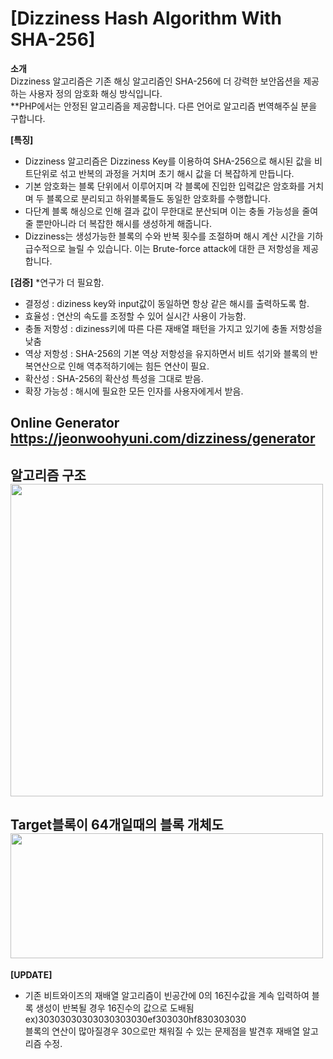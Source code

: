 # [Dizziness Hash Algorithm With SHA-256]
**소개**<br>
Dizziness 알고리즘은 기존 해싱 알고리즘인 SHA-256에 더 강력한 보안옵션을 제공하는 사용자 정의 암호화 해싱 방식입니다.<br>
**PHP에서는 안정된 알고리즘을 제공합니다. 다른 언어로 알고리즘 번역해주실 분을 구합니다.

**[특징]**
 - Dizziness 알고리즘은 Dizziness Key를 이용하여 SHA-256으로 해시된 값을 비트단위로 섞고 반복의 과정을 거치며 초기 해시 값을 더 복잡하게 만듭니다.
 - 기본 암호화는 블록 단위에서 이루어지며 각 블록에 진입한 입력값은 암호화를 거치며 두 블록으로 분리되고 하위블록들도 동일한 암호화를 수행합니다.
 - 다단계 블록 해싱으로 인해 결과 값이 무한대로 분산되며 이는 충돌 가능성을 줄여줄 뿐만아니라 더 복잡한 해시를 생성하게 해줍니다.
 - Dizziness는 생성가능한 블록의 수와 반복 횟수를 조절하며 해시 계산 시간을 기하 급수적으로 늘릴 수 있습니다. 이는 Brute-force attack에 대한 큰 저항성을 제공합니다.

**[검증]**
*연구가 더 필요함. <br>
 - 결정성 : diziness key와 input값이 동일하면 항상 같은 해시를 출력하도록 함.
 - 효율성 : 연산의 속도를 조정할 수 있어 실시간 사용이 가능함.
 - 충돌 저항성 : diziness키에 따른 다른 재배열 패턴을 가지고 있기에 충돌 저항성을 낮춤
 - 역상 저항성 : SHA-256의 기본 역상 저항성을 유지하면서 비트 섞기와 블록의 반복연산으로 인해 역추적하기에는 힘든 연산이 필요.
 - 확산성 : SHA-256의 확산성 특성을 그대로 받음.
 - 확장 가능성 : 해시에 필요한 모든 인자를 사용자에게서 받음.


**Online Generator** <br>
https://jeonwoohyuni.com/dizziness/generator
---
**알고리즘 구조**<br>
<img src="https://raw.githubusercontent.com/JeonWooHyunI/dizziness_hash_algorithm_withSHA256/9abb0d4a01529ec924df50589619651f4ae9743a/algorithm.svg" width="500" height="500" />
---
**Target블록이 64개일때의 블록 개체도**<br>
<img src="https://mermaid.ink/svg/pako:eNqdlr9u2zAQxl9FYJYWsA2R1B9KQ4HEkuwMndKpVgYhlmMhtmXIMhInyFigQNZ4KJAO6dRuQZEWeabYeYcqPlIiNRSBPAi676fveHcmJF6hk3QYIxedZtF8rH3ywplW_PYHIdo-fn1-etBe1o_bmzsN9HdH_f02MS3tPMnHmpdcXiazeLF4H6Jjrd3-oB3gwebpdnP_XcPHPBPoROiE63A9wDvcrWxtYRSIVEh4DwggWiatXBwZFVJX7EJaT16xdAtIZCj8XUjtUamgysmhIcPSSQGaUr2Vk0NLhqXTAGhL7VRODpkM1W49aMjHg06nw4kHpfpE1qAIn8oapPcNWTNBM2XNAs2SNRs0W9YYaEzS4OpDlQEebP_cbX980Wp7SHBS46JXHzoKaI3TGjdq3BAcug_MGjdr3KpxS3CYVGDXuF3jrMaZ4DDVwJEm41t8Jros2lyU_0-fcbE-Huu1P3gmgAn2xE55_v3wsv7FEwQwnh6PqBIZSmQqkaVEthIxJXKUCOtqiNWwLAeE3i7sD_irZ3N_p21ufm7_rl--3fIO-rtHDkX_8Moqm1_kq0n8OoJRMpm4eyNn1FrkWXoWu3uUUn7fPk-G-dgl8wvFRJqYaBOT0cRkNjFZTUx2ExNrYnKamIot1cTVaE_gJpuiJzwj582ePvc4o7evc1jW9v91UAtN42waJcPi43_1miFE-TiexiFyi9thlJ2FKJxdF89Fyzw9Ws1OkJtny7iFsnR5OkbuKJosimg5H0Z57CVRcYKYluo8mn1OUyVG7hW6QC7R9Y7NGMbY0g2DWZi10KqQccekNjF1gxbQ0el1C13uMugdZjpEd4jj6Mw2iUFbKB4meZp9hKPL7gRz_Q9qF8x_" width="500" height="200" />
---
**[UPDATE]**
 - 기존 비트와이즈의 재배열 알고리즘이 빈공간에 0의 16진수값을 계속 입력하여 블록 생성이 반복될 경우 16진수의 값으로 도배됨<br>
   ex)30303030303030303030ef303030hf830303030<br>
   블록의 연산이 많아질경우 30으로만 채워질 수 있는 문제점을 발견후 재배열 알고리즘 수정.
